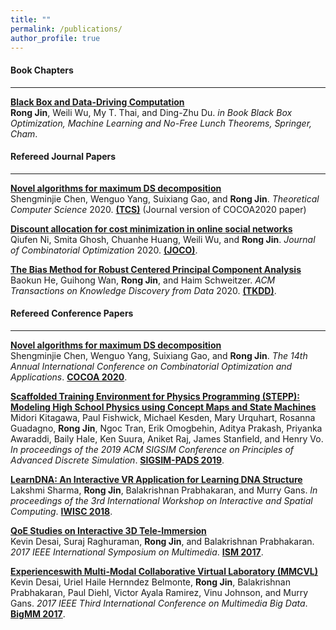 ```yaml
---
title: ""
permalink: /publications/
author_profile: true
---
```


#### Book Chapters
------
<b>[Black Box and Data-Driving Computation](https://rongjinutd.github.io/publications/bookchapter)</b> <br> 
<b>Rong Jin</b>, Weili Wu, My T. Thai, and Ding-Zhu Du.
<i>in Book Black Box Optimization, Machine Learning and No-Free Lunch Theorems, Springer, Cham</i>.

#### Refereed Journal Papers
------
<b>[Novel algorithms for maximum DS decomposition](https://rongjinutd.github.io/publications/tcs)</b> <br> 
Shengminjie Chen, Wenguo Yang, Suixiang Gao, and <b>Rong Jin</b>.
<i>Theoretical Computer Science</i> 2020. [<b>(TCS)</b>](https://www.journals.elsevier.com/theoretical-computer-science) (Journal version of COCOA2020 paper)

<b>[Discount allocation for cost minimization in online social networks](https://rongjinutd.github.io/publications/joco)</b> <br> 
Qiufen Ni, Smita Ghosh, Chuanhe Huang, Weili Wu, and <b>Rong Jin</b>.
<i>Journal of Combinatorial Optimization</i> 2020. [<b>(JOCO)</b>](https://www.springer.com/journal/10878#:~:text=The%20Journal%20of%20Combinatorial%20Optimization,and%20special%20issues%20of%20journals).

<b>[The Bias Method for Robust Centered Principal Component Analysis](https://rongjinutd.github.io/publications/tkdd)</b> <br> 
Baokun He, Guihong Wan, <b>Rong Jin</b>, and Haim Schweitzer.
<i>ACM Transactions on Knowledge Discovery from Data</i> 2020. [<b>(TKDD)</b>](https://dl.acm.org/journal/tkdd).

#### Refereed Conference Papers
------
<b>[Novel algorithms for maximum DS decomposition](https://rongjinutd.github.io/publications/cocoa20)</b> <br> 
Shengminjie Chen, Wenguo Yang, Suixiang Gao, and <b>Rong Jin</b>.
<i>The 14th Annual International Conference on Combinatorial Optimization and Applications</i>. [<b>COCOA 2020</b>](https://theory.utdallas.edu/COCOA2020/).

<b>[Scaffolded Training Environment for Physics Programming (STEPP): Modeling High School Physics using Concept Maps and State Machines](http://rongjinutd.github.io/publications/pads19)</b> <br>
Midori Kitagawa, Paul Fishwick, Michael Kesden, Mary Urquhart, Rosanna Guadagno, <b>Rong Jin</b>, Ngoc Tran, Erik Omogbehin, Aditya Prakash, Priyanka Awaraddi, Baily Hale, Ken Suura, Aniket Raj, James Stanfield, and Henry Vo.
<i>In proceedings of the 2019 ACM SIGSIM Conference on Principles of Advanced Discrete Simulation</i>. [<b>SIGSIM-PADS 2019</b>](https://dl.acm.org/doi/proceedings/10.1145/3316480).

<b>[LearnDNA: An Interactive VR Application for Learning DNA Structure](http://rongjinutd.github.io/publications/iwisc18)</b><br>
Lakshmi Sharma, <b>Rong Jin</b>, Balakrishnan Prabhakaran, and Murry Gans.
<i>In proceedings of the 3rd International Workshop on Interactive and Spatial Computing</i>. [<b>IWISC 2018</b>](https://dl.acm.org/doi/proceedings/10.1145/3191801).

<b>[QoE Studies on Interactive 3D Tele-Immersion](http://rongjinutd.github.io/publications/ism17)</b><br>
Kevin Desai, Suraj Raghuraman, <b>Rong Jin</b>, and Balakrishnan Prabhakaran.
<i>2017 IEEE International Symposium on Multimedia</i>. [<b>ISM 2017</b>](https://ieeexplore.ieee.org/xpl/conhome/8241502/proceeding).

<b>[Experienceswith Multi-Modal Collaborative Virtual Laboratory (MMCVL)](http://rongjinutd.github.io/publications/bigmm17)</b><br>
Kevin Desai, Uriel Haile Hernndez Belmonte, <b>Rong Jin</b>, Balakrishnan Prabhakaran, Paul Diehl, Victor Ayala Ramirez, Vinu Johnson, and Murry Gans.
<i>2017 IEEE Third International Conference on Multimedia Big Data</i>. [<b>BigMM 2017</b>](https://www.computer.org/csdl/proceedings/bigmm/2017/12OmNqHItAn).
